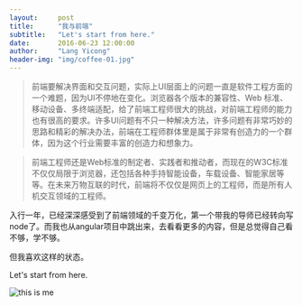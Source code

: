 ```yaml
---
layout:     post
title:      "我与前端"
subtitle:   "Let's start from here."
date:       2016-06-23 12:00:00
author:     "Lang Yicong"
header-img: "img/coffee-01.jpg"
---
```


<blockquote>前端要解决界面和交互问题，实际上UI层面上的问题一直是软件工程方面的一个难题，因为UI不停地在变化。浏览器各个版本的兼容性、Web 标准、移动设备、多终端适配，给了前端工程师很大的挑战，对前端工程师的能力也有很高的要求。许多UI问题有不只一种解决方法，许多问题有非常巧妙的思路和精彩的解决办法，前端在工程师群体里是属于非常有创造力的一个群体，因为这个行业需要丰富的创造力和想象力。</blockquote>
<blockquote>前端工程师还是Web标准的制定者、实践者和推动者，而现在的W3C标准不仅仅局限于浏览器，还包括各种手持智能设备，车载设备、智能家居等等。在未来万物互联的时代，前端将不仅仅是网页上的工程师，而是所有人机交互领域的工程师。</blockquote>

<p>入行一年，已经深深感受到了前端领域的千变万化，第一个带我的导师已经转向写node了。而我也从angular项目中跳出来，去看看更多的内容，但是总觉得自己看不够，学不够。</p>

<p>但我喜欢这样的状态。</p>

<p>Let's start from here.</p>

<img src="{{ site.baseurl }}/img/profile-02.jpg" alt="this is me">
